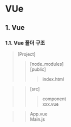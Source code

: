 ﻿# VUe

## 1. Vue  

### 1.1. Vue 폴더 구조  
>[Project]  
>> [node_modules]  
>> [public]  
>>> index.html  

>> [src]  
>>> component  
>>> xxx.vue  

>> App.vue  
>> Main.js  

